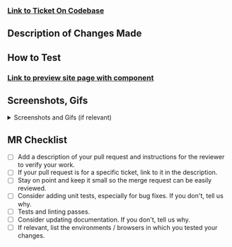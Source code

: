 ### [Link to Ticket On Codebase]()

## Description of Changes Made

## How to Test

### [Link to preview site page with component]()

## Screenshots, Gifs

<details>
  <summary>Screenshots and Gifs (if relevant)</summary>

</details>

## MR Checklist

- [ ] Add a description of your pull request and instructions for the reviewer to verify your work.
- [ ] If your pull request is for a specific ticket, link to it in the description.
- [ ] Stay on point and keep it small so the merge request can be easily reviewed.
- [ ] Consider adding unit tests, especially for bug fixes. If you don't, tell us why.
- [ ] Tests and linting passes.
- [ ] Consider updating documentation. If you don't, tell us why.
- [ ] If relevant, list the environments / browsers in which you tested your changes.

